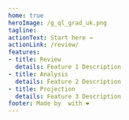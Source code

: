 ```yaml
---
home: true
heroImage: /g_ql_grad_uk.png
tagline: 
actionText: Start here →
actionLink: /review/
features:
- title: Review
  details: Feature 1 Description
- title: Analysis
  details: Feature 2 Description
- title: Projection
  details: Feature 3 Description
footer: Made by  with ❤️
---
```

